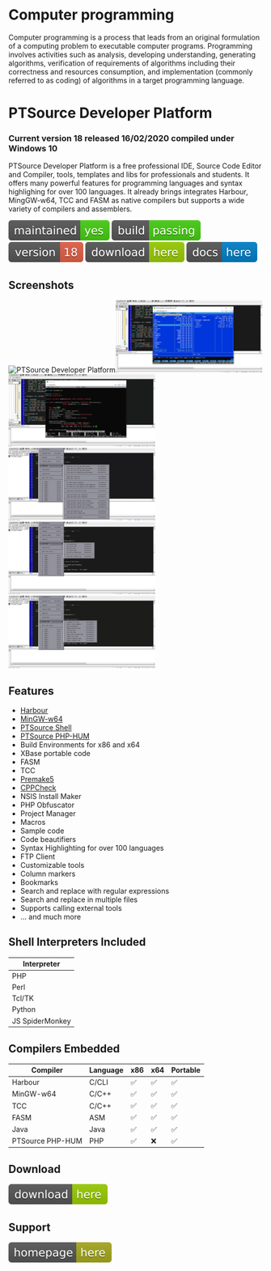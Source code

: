 # Computer programming

Computer programming is a process that leads from an original formulation of a computing problem to executable computer programs. Programming involves activities such as analysis, developing understanding, generating algorithms, verification of requirements of algorithms including their correctness and resources consumption, and implementation (commonly referred to as coding) of algorithms in a target programming language.

# PTSource Developer Platform
### Current version 18 released 16/02/2020 compiled under Windows 10

PTSource Developer Platform is a free professional IDE, Source Code Editor and Compiler, tools, templates and  libs for professionals and students. It offers many powerful features for programming languages and syntax highlighing for over 100 languages. It already brings integrates Harbour, MingGW-w64, TCC and FASM as native compilers but supports a wide variety of compilers and assemblers.

[![Maintenance](/images/maintained.svg)]() [![Travis](/images/rust.svg)]()  [![You can download here.](/images/version-18-red.svg)](https://dl.orangedox.com/gPYt7sCliblK6xVGs7?dl=1)  [![You can download here.](/images/download-here-green.svg)](https://dl.orangedox.com/gPYt7sCliblK6xVGs7?dl=1) [![Help here.](/images/docs-here-blue.svg)](https://wiki.ptsource.eu/software/platform/start)

## Screenshots

![PTSource Developer Platform](https://raw.githubusercontent.com/ptsource/Developer-Platform/master/images/01.PNG)![PTSource Developer Platform](https://raw.githubusercontent.com/ptsource/Developer-Platform/master/images/02.PNG)![PTSource Developer Platform](https://raw.githubusercontent.com/ptsource/Developer-Platform/master/images/03.PNG)
![PTSource Developer Platform](https://raw.githubusercontent.com/ptsource/Developer-Platform/master/images/04.PNG)![PTSource Developer Platform](https://raw.githubusercontent.com/ptsource/Developer-Platform/master/images/05.PNG)![PTSource Developer Platform](https://raw.githubusercontent.com/ptsource/Developer-Platform/master/images/06.PNG)

## Features 

* [Harbour](https://harbour.github.io/)
* [MinGW-w64](http://mingw-w64.org/)
* [PTSource Shell](https://wiki.ptsource.eu/software/platform/ptshell)
* [PTSource PHP-HUM](https://wiki.ptsource.eu/software/phphum/start)
* Build Environments for x86 and x64
* XBase portable code
* FASM
* TCC
* [Premake5](https://github.com/premake/premake-core)
* [CPPCheck](http://cppcheck.sourceforge.net/)
* NSIS Install Maker
* PHP Obfuscator
* Project Manager
* Macros
* Sample code
* Code beautifiers
* Syntax Highlighting for over 100 languages
* FTP Client
* Customizable tools
* Column markers
* Bookmarks
* Search and replace with regular expressions
* Search and replace in multiple files
* Supports calling external tools
* ... and much more

## Shell Interpreters Included

| Interpreter  | 
| ------------- | 
| PHP | 
| Perl | 
| Tcl/TK | 
| Python | 
| JS SpiderMonkey |

## Compilers Embedded

| Compiler  | Language | x86 |  x64 | Portable |
| ------------- | ------------- | ------------- | ------------- | ------------- |
| Harbour | C/CLI | :white_check_mark: | :white_check_mark: | :white_check_mark: |
| MinGW-w64 |  C/C++ | :white_check_mark: |  :white_check_mark: | :white_check_mark: |
| TCC |  C/C++  | :white_check_mark: |  :white_check_mark: | :white_check_mark: |
| FASM |  ASM  | :white_check_mark: |  :white_check_mark: | :white_check_mark: |
| Java |  Java  | :white_check_mark: |  :white_check_mark: | :white_check_mark: |
| PTSource PHP-HUM |  PHP  | :white_check_mark: |  :x: | :white_check_mark: |

## Download

[![You can download here.](/images/download-here-green.svg)](https://dl.orangedox.com/gPYt7sCliblK6xVGs7?dl=1)

## Support

[![Visit homepage.](/images/homepage-here-yellowgreen.svg)](https://wiki.ptsource.eu/)
